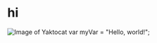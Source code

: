 # hi
![Image of Yaktocat](https://octodex.github.com/images/yaktocat.png)
var myVar = "Hello, world!";
